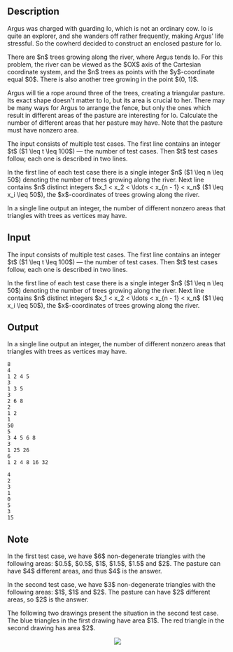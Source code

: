 ## Description

<div><p>Argus was charged with guarding Io, which is not an ordinary cow. Io is quite an explorer, and she wanders off rather frequently, making Argus' life stressful. So the cowherd decided to construct an enclosed pasture for Io.</p><p>There are $n$ trees growing along the river, where Argus tends Io. For this problem, the river can be viewed as the $OX$ axis of the Cartesian coordinate system, and the $n$ trees as points with the $y$-coordinate equal $0$. There is also another tree growing in the point $(0, 1)$. </p><p>Argus will tie a rope around three of the trees, creating a triangular pasture. Its exact shape doesn't matter to Io, but its area is crucial to her. There may be many ways for Argus to arrange the fence, but only the ones which result in different areas of the pasture are interesting for Io. Calculate the number of <span class="tex-font-style-bf">different</span> areas that her pasture may have. Note that the pasture must have <span class="tex-font-style-bf">nonzero</span> area.</p></div><div class="input-specification"><p>The input consists of multiple test cases. The first line contains an integer $t$ ($1 \leq t \leq 100$)&nbsp;— the number of test cases. Then $t$ test cases follow, each one is described in two lines.</p><p>In the first line of each test case there is a single integer $n$ ($1 \leq n \leq 50$) denoting the number of trees growing along the river. Next line contains $n$ distinct integers $x_1 &lt; x_2 &lt; \ldots &lt; x_{n - 1} &lt; x_n$ ($1 \leq x_i \leq 50$), the $x$-coordinates of trees growing along the river.</p></div><div class="output-specification"><p>In a single line output an integer, the number of <span class="tex-font-style-bf">different</span> <span class="tex-font-style-bf">nonzero</span> areas that triangles with trees as vertices may have.</p></div>

## Input

<p>The input consists of multiple test cases. The first line contains an integer $t$ ($1 \leq t \leq 100$)&nbsp;— the number of test cases. Then $t$ test cases follow, each one is described in two lines.</p><p>In the first line of each test case there is a single integer $n$ ($1 \leq n \leq 50$) denoting the number of trees growing along the river. Next line contains $n$ distinct integers $x_1 &lt; x_2 &lt; \ldots &lt; x_{n - 1} &lt; x_n$ ($1 \leq x_i \leq 50$), the $x$-coordinates of trees growing along the river.</p>

## Output

<p>In a single line output an integer, the number of <span class="tex-font-style-bf">different</span> <span class="tex-font-style-bf">nonzero</span> areas that triangles with trees as vertices may have.</p>





```input1
8
4
1 2 4 5
3
1 3 5
3
2 6 8
2
1 2
1
50
5
3 4 5 6 8
3
1 25 26
6
1 2 4 8 16 32
```




```output1
4
2
3
1
0
5
3
15
```



## Note

<p>In the first test case, we have $6$ non-degenerate triangles with the following areas: $0.5$, $0.5$, $1$, $1.5$, $1.5$ and $2$. The pasture can have $4$ different areas, and thus $4$ is the answer.</p><p>In the second test case, we have $3$ non-degenerate triangles with the following areas: $1$, $1$ and $2$. The pasture can have $2$ different areas, so $2$ is the answer.</p><p>The following two drawings present the situation in the second test case. The blue triangles in the first drawing have area $1$. The red triangle in the second drawing has area $2$.</p><center> <img class="tex-graphics" src="file://7BwjNuX5.png" style="max-width: 100.0%;max-height: 100.0%;"> </center>

